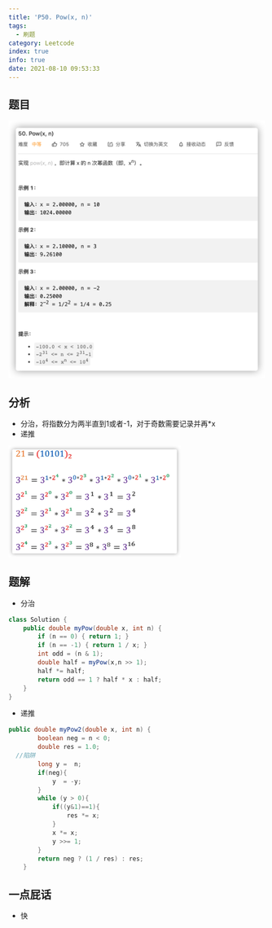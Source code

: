 ```yaml
---
title: 'P50. Pow(x, n)'
tags:
  - 刷题
category: Leetcode
index: true
info: true
date: 2021-08-10 09:53:33
---
```


<!-- more -->

## 题目

![image-20210810095351462](https://raw.githubusercontent.com/C1EYE/figureBed/main/img/20210810095351.png)

## 分析

- 分治，将指数分为两半直到1或者-1，对于奇数需要记录并再*x
- 递推

<img src="https://raw.githubusercontent.com/C1EYE/figureBed/main/img/20210810101212.png" alt="image-20210810101212668" style="zoom: 33%;" />

## 题解

- 分治

```java
class Solution {
    public double myPow(double x, int n) {
		if (n == 0) { return 1; }
		if (n == -1) { return 1 / x; }
		int odd = (n & 1);
		double half = myPow(x,n >> 1);
		half *= half;
		return odd == 1 ? half * x : half;
    }
}
```

- 递推

```java
public double myPow2(double x, int n) {
		boolean neg = n < 0;
		double res = 1.0;
  //陷阱
		long y =  n;
		if(neg){
			y  = -y;
		}
		while (y > 0){
			if((y&1)==1){
				res *= x;
			}
			x *= x;
			y >>= 1;
		}
		return neg ? (1 / res) : res;
	}
```



## 一点屁话

- 快
